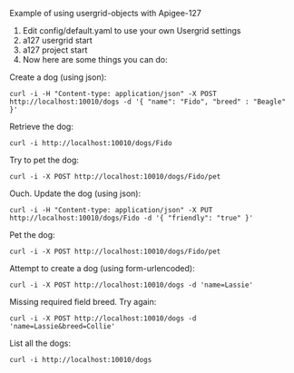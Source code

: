 Example of using usergrid-objects with Apigee-127

1. Edit config/default.yaml to use your own Usergrid settings
2. a127 usergrid start
3. a127 project start
4. Now here are some things you can do:

 Create a dog (using json):
  
    curl -i -H "Content-type: application/json" -X POST http://localhost:10010/dogs -d '{ "name": "Fido", "breed" : "Beagle" }'
    
 Retrieve the dog:
 
    curl -i http://localhost:10010/dogs/Fido
    
 Try to pet the dog:
 
    curl -i -X POST http://localhost:10010/dogs/Fido/pet
    
 Ouch. Update the dog (using json):
 
    curl -i -H "Content-type: application/json" -X PUT http://localhost:10010/dogs/Fido -d '{ "friendly": "true" }'
    
 Pet the dog:
 
    curl -i -X POST http://localhost:10010/dogs/Fido/pet
    
 Attempt to create a dog (using form-urlencoded):
 
    curl -i -X POST http://localhost:10010/dogs -d 'name=Lassie'

 Missing required field breed. Try again:
 
    curl -i -X POST http://localhost:10010/dogs -d 'name=Lassie&breed=Collie'

 List all the dogs:
 
    curl -i http://localhost:10010/dogs
 